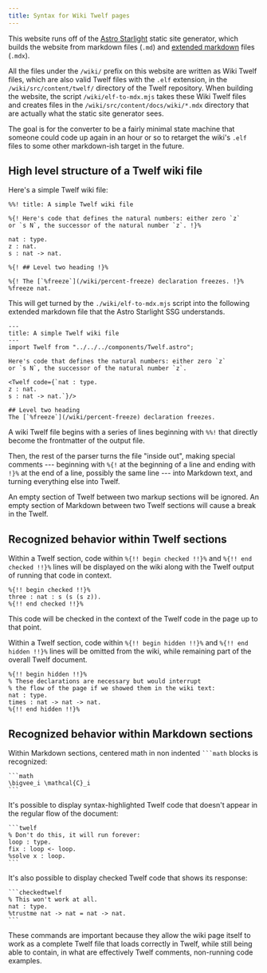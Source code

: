 ```yaml
---
title: Syntax for Wiki Twelf pages
---
```


This website runs off of the [Astro Starlight](https://starlight.astro.build/)
static site generator, which builds the website from markdown files (`.md`)
and [extended markdown](https://mdxjs.com/) files (`.mdx`).

All the files under the `/wiki/` prefix on this website are written as
Wiki Twelf files, which are also valid Twelf files with the `.elf` extension,
in the `/wiki/src/content/twelf/` directory of the Twelf repository. When
building the website, the script `/wiki/elf-to-mdx.mjs` takes these Wiki
Twelf files and creates files in the `/wiki/src/content/docs/wiki/*.mdx`
directory that are actually what the static site generator sees.

The goal is for the converter to be a fairly minimal state machine that
someone could code up again in an hour or so to retarget the wiki's `.elf`
files to some other markdown-ish target in the future.

## High level structure of a Twelf wiki file

Here's a simple Twelf wiki file:

    %%! title: A simple Twelf wiki file

    %{! Here's code that defines the natural numbers: either zero `z`
    or `s N`, the successor of the natural number `z`. !}%

    nat : type.
    z : nat.
    s : nat -> nat.

    %{! ## Level two heading !}%

    %{! The [`%freeze`](/wiki/percent-freeze) declaration freezes. !}%
    %freeze nat.

This will get turned by the `./wiki/elf-to-mdx.mjs` script into the following
extended markdown file that the Astro Starlight SSG understands.

    ---
    title: A simple Twelf wiki file
    ---
    import Twelf from "../../../components/Twelf.astro";

    Here's code that defines the natural numbers: either zero `z`
    or `s N`, the successor of the natural number `z`.

    <Twelf code={`nat : type.
    z : nat.
    s : nat -> nat.`}/>

    ## Level two heading
    The [`%freeze`](/wiki/percent-freeze) declaration freezes.

A wiki Twelf file begins with a series of lines beginning with `%%!` that
directly become the frontmatter of the output file.

Then, the rest of the parser turns the file "inside out", making special
comments --- beginning with `%{!` at the beginning of a line and ending with
`!}%` at the end of a line, possibly the same line --- into Markdown text, and
turning everything else into Twelf.

An empty section of Twelf between two markup sections will be ignored. An
empty section of Markdown between two Twelf sections will cause a break
in the Twelf.

## Recognized behavior within Twelf sections

Within a Twelf section, code within `%{!! begin checked !!}%` and
`%{!! end checked !!}%` lines will be displayed on the wiki along with
the Twelf output of running that code in context.

    %{!! begin checked !!}%
    three : nat : s (s (s z)).
    %{!! end checked !!}%

This code will be checked in the context of the Twelf code in the page up to
that point.

Within a Twelf section, code within `%{!! begin hidden !!}%` and
`%{!! end hidden !!}%` lines will be omitted from the wiki, while remaining
part of the overall Twelf document.

    %{!! begin hidden !!}%
    % These declarations are necessary but would interrupt
    % the flow of the page if we showed them in the wiki text:
    nat : type.
    times : nat -> nat -> nat.
    %{!! end hidden !!}%

## Recognized behavior within Markdown sections

Within Markdown sections, centered math in non indented ` ```math `
blocks is recognized:

    ```math
    \bigvee_i \mathcal{C}_i
    ```

It's possible to display syntax-highlighted Twelf code that doesn't appear
in the regular flow of the document:

    ```twelf
    % Don't do this, it will run forever:
    loop : type.
    fix : loop <- loop.
    %solve x : loop.
    ```

It's also possible to display checked Twelf code that shows its response:

    ```checkedtwelf
    % This won't work at all.
    nat : type.
    %trustme nat -> nat = nat -> nat.
    ```

These commands are important because they allow the wiki page itself to work
as a complete Twelf file that loads correctly in Twelf, while still being
able to contain, in what are effectively Twelf comments, non-running
code examples.
